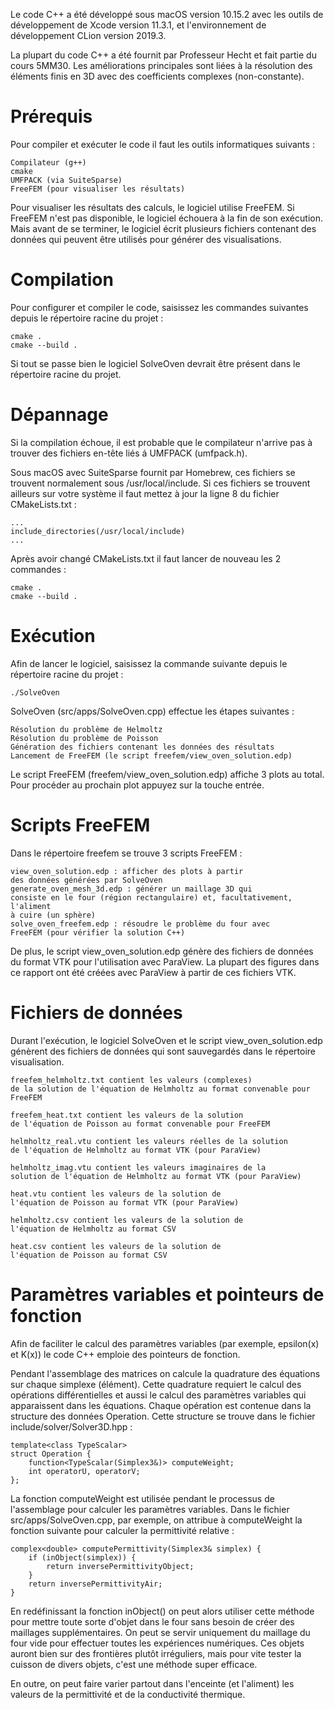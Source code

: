 Le code C++ a été développé sous macOS version 10.15.2 avec les outils
de développement de Xcode version 11.3.1, et l'environnement de
développement CLion version 2019.3.

La plupart du code C++ a été fournit par Professeur Hecht et fait partie
du cours 5MM30. Les améliorations principales sont liées à la résolution
des éléments finis en 3D avec des coefficients complexes (non-constante).

# Prérequis

Pour compiler et exécuter le code il faut les outils informatiques
suivants :

    Compilateur (g++)
    cmake
    UMFPACK (via SuiteSparse)
    FreeFEM (pour visualiser les résultats)

Pour visualiser les résultats des calculs, le logiciel utilise FreeFEM.
Si FreeFEM n'est pas disponible, le logiciel échouera à la fin de son
exécution. Mais avant de se terminer, le logiciel écrit plusieurs fichiers
contenant des données qui peuvent être utilisés pour générer des
visualisations.

# Compilation

Pour configurer et compiler le code, saisissez les commandes suivantes
depuis le répertoire racine du projet :

    cmake .
    cmake --build .

Si tout se passe bien le logiciel SolveOven devrait être présent
dans le répertoire racine du projet.

# Dépannage

Si la compilation échoue, il est probable que le compilateur n'arrive
pas à trouver des fichiers en-tête liés á UMFPACK (umfpack.h).

Sous macOS avec SuiteSparse fournit par Homebrew, ces fichiers se trouvent
normalement sous /usr/local/include. Si ces fichiers se trouvent
ailleurs sur votre système il faut mettez à jour la ligne 8 du fichier
CMakeLists.txt :

    ...
    include_directories(/usr/local/include)
    ...

Après avoir changé CMakeLists.txt il faut lancer de nouveau les
2 commandes :

    cmake .
    cmake --build .

# Exécution

Afin de lancer le logiciel, saisissez la commande suivante depuis le
répertoire racine du projet :

    ./SolveOven


SolveOven (src/apps/SolveOven.cpp) effectue les étapes suivantes :

    Résolution du problème de Helmoltz
    Résolution du problème de Poisson
    Génération des fichiers contenant les données des résultats
    Lancement de FreeFEM (le script freefem/view_oven_solution.edp)

Le script FreeFEM (freefem/view_oven_solution.edp) affiche 3 plots au total.
Pour procéder au prochain plot appuyez sur la touche entrée.

# Scripts FreeFEM

Dans le répertoire freefem se trouve 3 scripts FreeFEM :

    view_oven_solution.edp : afficher des plots à partir
    des données générées par SolveOven
    generate_oven_mesh_3d.edp : générer un maillage 3D qui
    consiste en le four (région rectangulaire) et, facultativement, l'aliment
    à cuire (un sphère)
    solve_oven_freefem.edp : résoudre le problème du four avec
    FreeFEM (pour vérifier la solution C++)

De plus, le script view_oven_solution.edp génère des fichiers de données
du format VTK pour l'utilisation avec ParaView. La plupart des figures dans ce
rapport ont été créées avec ParaView à partir de ces fichiers VTK.

# Fichiers de données

Durant l'exécution, le logiciel SolveOven et le script
view_oven_solution.edp génèrent des fichiers de données qui sont
sauvegardés dans le répertoire visualisation.

    freefem_helmholtz.txt contient les valeurs (complexes)
    de la solution de l'équation de Helmholtz au format convenable pour
    FreeFEM

    freefem_heat.txt contient les valeurs de la solution
    de l'équation de Poisson au format convenable pour FreeFEM

    helmholtz_real.vtu contient les valeurs réelles de la solution
    de l'équation de Helmholtz au format VTK (pour ParaView)

    helmholtz_imag.vtu contient les valeurs imaginaires de la
    solution de l'équation de Helmholtz au format VTK (pour ParaView)

    heat.vtu contient les valeurs de la solution de
    l'équation de Poisson au format VTK (pour ParaView)

    helmholtz.csv contient les valeurs de la solution de
    l'équation de Helmholtz au format CSV

    heat.csv contient les valeurs de la solution de
    l'équation de Poisson au format CSV

# Paramètres variables et pointeurs de fonction

Afin de faciliter le calcul des paramètres variables (par exemple,
epsilon(x) et K(x)) le code C++ emploie des pointeurs
de fonction.

Pendant l'assemblage des matrices on calcule la quadrature des
équations sur chaque simplexe (élément). Cette quadrature requiert
le calcul des opérations différentielles et aussi le calcul des paramètres
variables qui apparaissent dans les équations. Chaque opération est
contenue dans la structure des données Operation. Cette
structure se trouve dans le fichier include/solver/Solver3D.hpp :

    template<class TypeScalar>
    struct Operation {
        function<TypeScalar(Simplex3&)> computeWeight;
        int operatorU, operatorV;
    };

La fonction computeWeight est utilisée pendant le processus
de l'assemblage pour calculer les paramètres variables. Dans le fichier
src/apps/SolveOven.cpp, par exemple, on attribue à
computeWeight la fonction suivante pour calculer la permittivité
relative :

    complex<double> computePermittivity(Simplex3& simplex) {
        if (inObject(simplex)) {
            return inversePermittivityObject;
        }
        return inversePermittivityAir;
    }

En redéfinissant la fonction inObject() on peut alors utiliser
cette méthode pour mettre toute sorte
d'objet dans le four sans besoin de créer des maillages supplémentaires.
On peut se servir uniquement du maillage du four vide pour effectuer
toutes les expériences numériques. Ces objets auront bien sur des
frontières plutôt irréguliers, mais pour vite tester la cuisson
de divers objets, c'est une méthode super efficace.

En outre, on peut faire varier partout dans l'enceinte (et l'aliment)
les valeurs de la permittivité et de la conductivité thermique.
